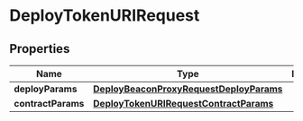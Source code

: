 

# DeployTokenURIRequest


## Properties

| Name | Type | Description | Notes |
|------------ | ------------- | ------------- | -------------|
|**deployParams** | [**DeployBeaconProxyRequestDeployParams**](DeployBeaconProxyRequestDeployParams.md) |  |  |
|**contractParams** | [**DeployTokenURIRequestContractParams**](DeployTokenURIRequestContractParams.md) |  |  |



